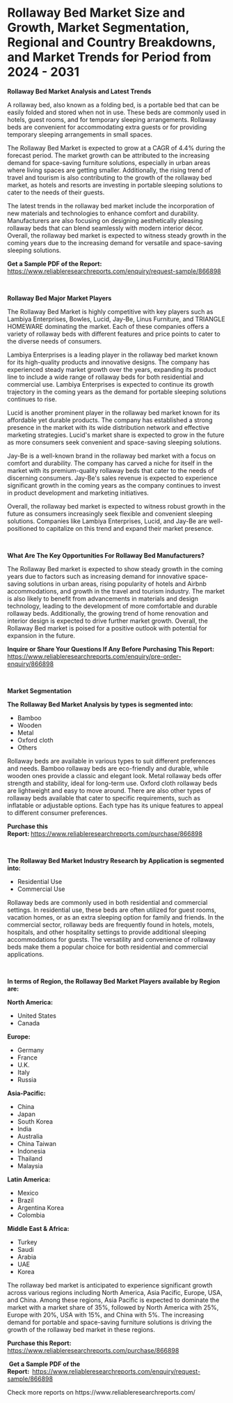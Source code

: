 <p><h1>Rollaway Bed Market Size and Growth, Market Segmentation, Regional and Country Breakdowns, and Market Trends for Period from 2024 -  2031</h1></p><p><strong>Rollaway Bed Market Analysis and Latest Trends</strong></p>
<p><p>A rollaway bed, also known as a folding bed, is a portable bed that can be easily folded and stored when not in use. These beds are commonly used in hotels, guest rooms, and for temporary sleeping arrangements. Rollaway beds are convenient for accommodating extra guests or for providing temporary sleeping arrangements in small spaces.</p><p>The Rollaway Bed Market is expected to grow at a CAGR of 4.4% during the forecast period. The market growth can be attributed to the increasing demand for space-saving furniture solutions, especially in urban areas where living spaces are getting smaller. Additionally, the rising trend of travel and tourism is also contributing to the growth of the rollaway bed market, as hotels and resorts are investing in portable sleeping solutions to cater to the needs of their guests.</p><p>The latest trends in the rollaway bed market include the incorporation of new materials and technologies to enhance comfort and durability. Manufacturers are also focusing on designing aesthetically pleasing rollaway beds that can blend seamlessly with modern interior décor. Overall, the rollaway bed market is expected to witness steady growth in the coming years due to the increasing demand for versatile and space-saving sleeping solutions.</p></p>
<p><strong>Get a Sample PDF of the Report:&nbsp;</strong> <a href="https://www.reliableresearchreports.com/enquiry/request-sample/866898">https://www.reliableresearchreports.com/enquiry/request-sample/866898</a></p>
<p>&nbsp;</p>
<p><strong>Rollaway Bed Major Market Players</strong></p>
<p><p>The Rollaway Bed Market is highly competitive with key players such as Lambiya Enterprises, Bowles, Lucid, Jay-Be, Linus Furniture, and TRIANGLE HOMEWARE dominating the market. Each of these companies offers a variety of rollaway beds with different features and price points to cater to the diverse needs of consumers.</p><p>Lambiya Enterprises is a leading player in the rollaway bed market known for its high-quality products and innovative designs. The company has experienced steady market growth over the years, expanding its product line to include a wide range of rollaway beds for both residential and commercial use. Lambiya Enterprises is expected to continue its growth trajectory in the coming years as the demand for portable sleeping solutions continues to rise.</p><p>Lucid is another prominent player in the rollaway bed market known for its affordable yet durable products. The company has established a strong presence in the market with its wide distribution network and effective marketing strategies. Lucid's market share is expected to grow in the future as more consumers seek convenient and space-saving sleeping solutions.</p><p>Jay-Be is a well-known brand in the rollaway bed market with a focus on comfort and durability. The company has carved a niche for itself in the market with its premium-quality rollaway beds that cater to the needs of discerning consumers. Jay-Be's sales revenue is expected to experience significant growth in the coming years as the company continues to invest in product development and marketing initiatives.</p><p>Overall, the rollaway bed market is expected to witness robust growth in the future as consumers increasingly seek flexible and convenient sleeping solutions. Companies like Lambiya Enterprises, Lucid, and Jay-Be are well-positioned to capitalize on this trend and expand their market presence.</p></p>
<p>&nbsp;</p>
<p><strong>What Are The Key Opportunities For Rollaway Bed Manufacturers?</strong></p>
<p><p>The Rollaway Bed market is expected to show steady growth in the coming years due to factors such as increasing demand for innovative space-saving solutions in urban areas, rising popularity of hotels and Airbnb accommodations, and growth in the travel and tourism industry. The market is also likely to benefit from advancements in materials and design technology, leading to the development of more comfortable and durable rollaway beds. Additionally, the growing trend of home renovation and interior design is expected to drive further market growth. Overall, the Rollaway Bed market is poised for a positive outlook with potential for expansion in the future.</p></p>
<p><strong>Inquire or Share Your Questions If Any Before Purchasing This Report:</strong> <a href="https://www.reliableresearchreports.com/enquiry/pre-order-enquiry/866898">https://www.reliableresearchreports.com/enquiry/pre-order-enquiry/866898</a></p>
<p>&nbsp;</p>
<p><strong>Market Segmentation</strong></p>
<p><strong>The Rollaway Bed Market Analysis by types is segmented into:</strong></p>
<p><ul><li>Bamboo</li><li>Wooden</li><li>Metal</li><li>Oxford cloth</li><li>Others</li></ul></p>
<p><p>Rollaway beds are available in various types to suit different preferences and needs. Bamboo rollaway beds are eco-friendly and durable, while wooden ones provide a classic and elegant look. Metal rollaway beds offer strength and stability, ideal for long-term use. Oxford cloth rollaway beds are lightweight and easy to move around. There are also other types of rollaway beds available that cater to specific requirements, such as inflatable or adjustable options. Each type has its unique features to appeal to different consumer preferences.</p></p>
<p><strong>Purchase this Report:&nbsp;</strong><a href="https://www.reliableresearchreports.com/purchase/866898">https://www.reliableresearchreports.com/purchase/866898</a></p>
<p>&nbsp;</p>
<p><strong>The Rollaway Bed Market Industry Research by Application is segmented into:</strong></p>
<p><ul><li>Residential Use</li><li>Commercial Use</li></ul></p>
<p><p>Rollaway beds are commonly used in both residential and commercial settings. In residential use, these beds are often utilized for guest rooms, vacation homes, or as an extra sleeping option for family and friends. In the commercial sector, rollaway beds are frequently found in hotels, motels, hospitals, and other hospitality settings to provide additional sleeping accommodations for guests. The versatility and convenience of rollaway beds make them a popular choice for both residential and commercial applications.</p></p>
<p>&nbsp;</p>
<p><strong>In terms of Region, the Rollaway Bed Market Players available by Region are:</strong></p>
<p>
    <p> <strong> North America: </strong>
        <ul>
            <li>United States</li>
            <li>Canada</li>
        </ul>
        </p> 
    <p> <strong> Europe: </strong>
        <ul>
            <li>Germany</li>
            <li>France</li>
            <li>U.K.</li>
            <li>Italy</li>
            <li>Russia</li>
        </ul>
        </p> 
    <p> <strong> Asia-Pacific: </strong>
        <ul>
            <li>China</li>
            <li>Japan</li>
            <li>South Korea</li>
            <li>India</li>
            <li>Australia</li>
            <li>China Taiwan</li>
            <li>Indonesia</li>
            <li>Thailand</li>
            <li>Malaysia</li>
        </ul>
        </p> 
    <p> <strong> Latin America: </strong>
        <ul>
            <li>Mexico</li>
            <li>Brazil</li>
            <li>Argentina Korea</li>
            <li>Colombia</li>
        </ul>
        </p> 
    <p> <strong> Middle East & Africa: </strong>
        <ul>
            <li>Turkey</li>
            <li>Saudi</li>
            <li>Arabia</li>
            <li>UAE</li>
            <li>Korea</li>
        </ul>
    </p>
    </p>
<p><p>The rollaway bed market is anticipated to experience significant growth across various regions including North America, Asia Pacific, Europe, USA, and China. Among these regions, Asia Pacific is expected to dominate the market with a market share of 35%, followed by North America with 25%, Europe with 20%, USA with 15%, and China with 5%. The increasing demand for portable and space-saving furniture solutions is driving the growth of the rollaway bed market in these regions.</p></p>
<p><strong>Purchase this Report: </strong><a href="https://www.reliableresearchreports.com/purchase/866898">https://www.reliableresearchreports.com/purchase/866898</a></p>
<p>&nbsp;<strong>Get a Sample PDF of the Report:&nbsp;&nbsp;</strong><a href="https://www.reliableresearchreports.com/enquiry/request-sample/866898">https://www.reliableresearchreports.com/enquiry/request-sample/866898</a></p>
<p><strong></strong></p>
<p>Check more reports on https://www.reliableresearchreports.com/</p>